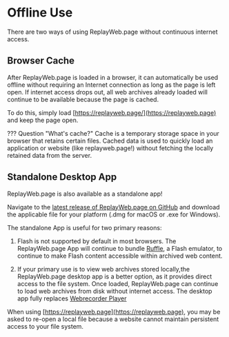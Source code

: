 # Offline Use

There are two ways of using ReplayWeb.page without continuous internet access.

## Browser Cache

After ReplayWeb.page is loaded in a browser, it can automatically be used offline without requiring an Internet connection as long as the page is left open. If internet access drops out, all web archives already loaded will continue to be available because the page is cached.

To do this, simply load [https://replayweb.page/](https://replayweb.page) and keep the page open.


??? Question "What's cache?"
    Cache is a temporary storage space in your browser that retains certain files. Cached data is used to quickly load an application or website (like replayweb.page!) without fetching the locally retained data from the server.


<!-- ## ReplayWeb.page as Progress Web App

ReplayWeb.page can also be installed as [Progressive Web App](https://developer.mozilla.org/en-US/docs/Web/Progressive_web_apps) and be available as a standalone app on desktop and mobile.

These type of apps use the same, current version of Chrome you normally use while searching or browsing the web. This is still experimental, but should provide the same behavior as regular https://replayweb.page/

To do this, on the ReplayWeb.page site, you might have noticed a "new window icon" in your search bar. Clicking on this icon will open the progressive web app on your computer so you can use it offline.

<details>
    <summary>
        What's a Progressive Web App?
    </summary>
      <p>
       Progressive Web Apps can be considered as a cross-platform app: part web and part native. PWAs are built on the web and has web features that make is faster and easier to discover and share. AND it also has native features that makes it better integrated with your operating system and allows you to install on your computer so that it works offline!
      </p>
  </details>
-->



## Standalone Desktop App

ReplayWeb.page is also available as a standalone app!

Navigate to the [latest release of ReplayWeb.page on GitHub](https://github.com/webrecorder/replayweb.page/releases/latest) and download the applicable file for your platform (.dmg for macOS or .exe for Windows).

The standalone App is useful for two primary reasons:

1. Flash is not supported by default in most browsers. The ReplayWeb.page App will continue to bundle [Ruffle](https://ruffle.rs/), a Flash emulator, to continue to make Flash content accessible within archived web content.

2. If your primary use is to view web archives stored locally,the ReplayWeb.page desktop app is a better option, as it provides direct access to the file system. Once loaded, ReplayWeb.page can continue to load web archives from disk without internet access. The desktop app fully replaces [Webrecorder Player](https://github.com/webrecorder/webrecorder-player)

When using [https://replayweb.page](https://replayweb.page), you may be asked to re-open a local file because a website cannot maintain persistent access to your file system.
